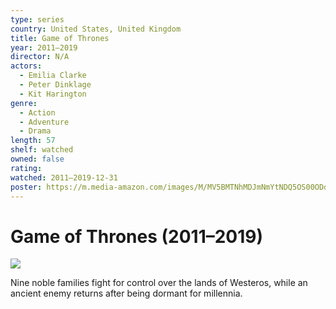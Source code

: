 ```yaml
---
type: series
country: United States, United Kingdom
title: Game of Thrones
year: 2011–2019
director: N/A
actors:
  - Emilia Clarke
  - Peter Dinklage
  - Kit Harington
genre:
  - Action
  - Adventure
  - Drama
length: 57
shelf: watched
owned: false
rating:
watched: 2011–2019-12-31
poster: https://m.media-amazon.com/images/M/MV5BMTNhMDJmNmYtNDQ5OS00ODdlLWE0ZDAtZTgyYTIwNDY3OTU3XkEyXkFqcGc@._V1_SX300.jpg
---
```


# Game of Thrones (2011–2019)

![](https://m.media-amazon.com/images/M/MV5BMTNhMDJmNmYtNDQ5OS00ODdlLWE0ZDAtZTgyYTIwNDY3OTU3XkEyXkFqcGc@._V1_SX300.jpg)

Nine noble families fight for control over the lands of Westeros, while an ancient enemy returns after being dormant for millennia.